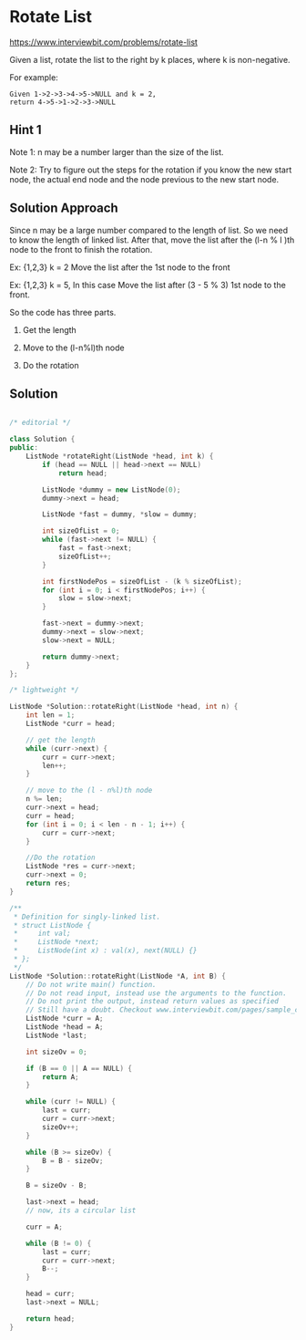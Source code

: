 # Rotate List

https://www.interviewbit.com/problems/rotate-list

Given a list, rotate the list to the right by k places, where k is non-negative.

For example:

```
Given 1->2->3->4->5->NULL and k = 2,
return 4->5->1->2->3->NULL
```

## Hint 1

Note 1: n may be a number larger than the size of the list. 

Note 2: Try to figure out the steps for the rotation if you know the new start node, the actual end node and the node previous to the new start node.

## Solution Approach

Since n may be a large number compared to the length of list. So we need to know the length of linked list. After that, move the list after the (l-n % l )th node to the front to finish the rotation.

Ex: {1,2,3} k = 2 Move the list after the 1st node to the front

Ex: {1,2,3} k = 5, In this case Move the list after (3 - 5 % 3) 1st node to the front.

So the code has three parts.

1) Get the length

2) Move to the (l-n%l)th node

3) Do the rotation

## Solution

```cpp

/* editorial */

class Solution {
public:
    ListNode *rotateRight(ListNode *head, int k) {
        if (head == NULL || head->next == NULL)
            return head;

        ListNode *dummy = new ListNode(0);
        dummy->next = head;

        ListNode *fast = dummy, *slow = dummy;

        int sizeOfList = 0;
        while (fast->next != NULL) {
            fast = fast->next;
            sizeOfList++;
        }

        int firstNodePos = sizeOfList - (k % sizeOfList);
        for (int i = 0; i < firstNodePos; i++) {
            slow = slow->next;
        }

        fast->next = dummy->next;
        dummy->next = slow->next;
        slow->next = NULL;

        return dummy->next;
    }
};

/* lightweight */

ListNode *Solution::rotateRight(ListNode *head, int n) {
    int len = 1;
    ListNode *curr = head;

    // get the length
    while (curr->next) {
        curr = curr->next;
        len++;
    }

    // move to the (l - n%l)th node
    n %= len;
    curr->next = head;
    curr = head;
    for (int i = 0; i < len - n - 1; i++) {
        curr = curr->next;
    }

    //Do the rotation
    ListNode *res = curr->next;
    curr->next = 0;
    return res;
}

/**
 * Definition for singly-linked list.
 * struct ListNode {
 *     int val;
 *     ListNode *next;
 *     ListNode(int x) : val(x), next(NULL) {}
 * };
 */
ListNode *Solution::rotateRight(ListNode *A, int B) {
    // Do not write main() function.
    // Do not read input, instead use the arguments to the function.
    // Do not print the output, instead return values as specified
    // Still have a doubt. Checkout www.interviewbit.com/pages/sample_codes/ for more details
    ListNode *curr = A;
    ListNode *head = A;
    ListNode *last;

    int sizeOv = 0;

    if (B == 0 || A == NULL) {
        return A;
    }

    while (curr != NULL) {
        last = curr;
        curr = curr->next;
        sizeOv++;
    }

    while (B >= sizeOv) {
        B = B - sizeOv;
    }

    B = sizeOv - B;

    last->next = head;
    // now, its a circular list

    curr = A;

    while (B != 0) {
        last = curr;
        curr = curr->next;
        B--;
    }

    head = curr;
    last->next = NULL;

    return head;
}
```